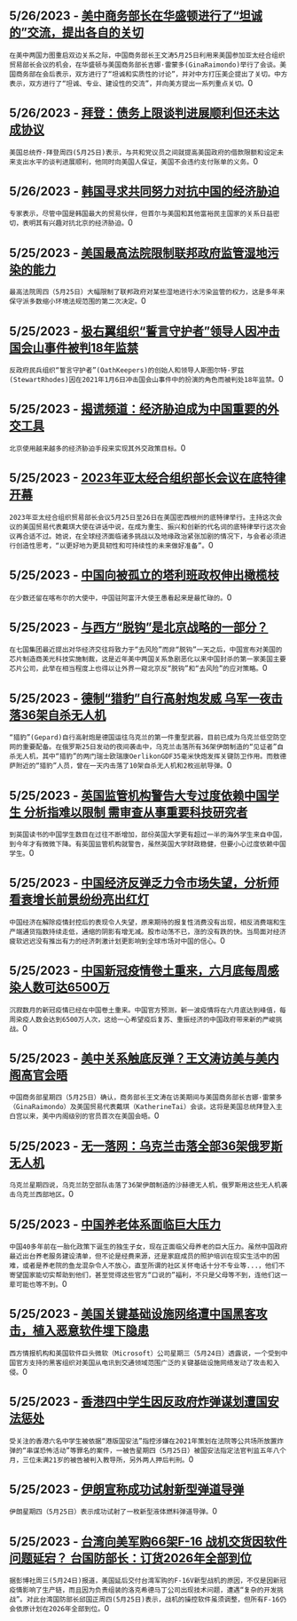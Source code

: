 
  ## 5/26/2023 - [美中商务部长在华盛顿进行了“坦诚的”交流，提出各自的关切](https://www.voachinese.com/a/us-china-relations-trade-20230525/7110007.html)
 ```在美中两国力图重启双边关系之际，中国商务部长王文涛5月25日利用来美国参加亚太经合组织贸易部长会议的机会，在华盛顿与美国商务部长吉娜·雷蒙多(GinaRaimondo)举行了会谈。美国商务部在会后表示，双方进行了“坦诚和实质性的讨论”，并对中方打压美企提出了关切。中方表示，双方进行了“坦诚、专业、建设性的交流”，并向美方提出一系列重点关切。```0
  ## 5/26/2023 - [拜登：债务上限谈判进展顺利但还未达成协议](https://www.voachinese.com/a/biden-us-debt-ceiling-talks-going-well-but-no-deal-reached-yet-20230525/7110012.html)
 ```美国总统乔·拜登周四(5月25日)表示，与共和党议员之间就提高美国政府的借款限额和设定未来支出水平的谈判进展顺利，他同时向美国人保证，美国不会违约支付账单的义务。```0
  ## 5/26/2023 - [韩国寻求共同努力对抗中国的经济胁迫](https://www.voachinese.com/a/south-korea-seeks-to-join-efforts-to-counter-china-s-economic-coercion-20230525/7109987.html)
 ```专家表示，尽管中国是韩国最大的贸易伙伴，但首尔与美国和其他富裕民主国家的关系日益密切，表明其有兴趣对抗北京的经济胁迫。```0
  ## 5/25/2023 - [美国最高法院限制联邦政府监管湿地污染的能力](https://www.voachinese.com/a/supreme-court-limits-federal-government-s-ability-to-police-pollution-into-wetlands-20230525/7109609.html)
 ```最高法院周四（5月25日）大幅限制了联邦政府对某些湿地进行水污染监管的权力，这是多年来保守派多数缩小环境法规范围的第二次决定。```0
  ## 5/25/2023 - [极右翼组织“誓言守护者”领导人因冲击国会山事件被判18年监禁](https://www.voachinese.com/a/oath-keepers-leader-sentenced-to-18-years-for-january-6-role-20230525/7109597.html)
 ```反政府民兵组织“誓言守护者”(OathKeepers)的创始人和领导人斯图尔特·罗兹(StewartRhodes)因在2021年1月6日冲击国会山事件中的扮演的角色而被判处18年监禁。```0
  ## 5/25/2023 - [揭谎频道：经济胁迫成为中国重要的外交工具](https://www.voachinese.com/a/fact-check-china-economic-coercion/7109386.html)
 ```北京使用越来越多的经济胁迫手段来实现其外交政策目标。```0
  ## 5/25/2023 - [2023年亚太经合组织部长会议在底特律开幕](https://www.voachinese.com/a/apec-us-china-trade-20230525/7109439.html)
 ```2023年亚太经合组织贸易部长会议5月25日至26日在美国密西根州的底特律举行。主持这次会议的美国贸易代表戴琪大使在讲话中说，在成为重生、振兴和创新的代名词的底特律举行这次会议再合适不过。她说，在全球经济面临诸多挑战以及地缘政治紧张加剧的情况下，与会者必须进行创造性思考，“以更好地为更具韧性和可持续性的未来做好准备”。```0
  ## 5/25/2023 - [中国向被孤立的塔利班政权伸出橄榄枝](https://www.voachinese.com/a/isolated-taliban-find-active-diplomacy-with-china-20230525/7109390.html)
 ```在少数还留在喀布尔的大使中，中国驻阿富汗大使王愚看起来是最忙碌的。```0
  ## 5/25/2023 - [与西方“脱钩”是北京战略的一部分？](https://www.voachinese.com/a/7109229.html)
 ```在七国集团最近提出对华经济交往将致力于“去风险”而非“脱钩”一天之后，中国宣布对美国的芯片制造商美光科技实施制裁，这是近年美中两国关系急剧恶化以来中国封杀的第一家美国主要芯片公司，此举在相当程度上也得以让外界一窥北京反“脱钩”和“去风险”的应对策略。```0
  ## 5/25/2023 - [德制“猎豹”自行高射炮发威  乌军一夜击落36架自杀无人机](https://www.voachinese.com/a/ukraine-says-it-shot-down-36-drones-in-overnight-russian-attacks-20230526/7109394.html)
 ```“猎豹”(Gepard)自行高射炮是德国运往乌克兰的第一件重型武器，目前已成为乌克兰低空防空网的重要配备。在俄罗斯25日发动的夜间袭击中，乌克兰击落所有36架伊朗制造的“见证者”自杀无人机，其中“猎豹”的两门瑞士欧瑞康OerlikonGDF35毫米快炮发挥关键防卫作用。而敖德萨附近的“猎豹”人员，曾在一天内击落了10架自杀无人机和2枚巡航导弹。```0
  ## 5/25/2023 - [英国监管机构警告大专过度依赖中国学生 分析指难以限制 需审查从事重要科技研究者](https://www.voachinese.com/a/uk-regulator-warns-over-reliance-of-chinese-students-20230525/7109296.html)
 ```到英国读书的中国学生数目在过往不断增加，部份英国大学更有超过一半的海外学生来自中国，到今年才有微微下降。有英国监管机构就警告，虽然英国大学财政稳健，但要小心过度依赖中国学生。```0
  ## 5/25/2023 - [中国经济反弹乏力令市场失望，分析师看衰增长前景纷纷亮出红灯](https://www.voachinese.com/a/china-warnings-flash-across-global-markets-as-growth-disappoints-052523/7109179.html)
 ```中国经济在解除疫情封控后的表现令人失望，原来期待的报复性消费没有出现，相反消费端和生产端通货指数持续走低，通缩的阴影有增无减。股市动荡不已，涨的没有跌的快。当局面对经济疲软迟迟没有推出有力的经济刺激计划更影响到全球市场对中国的信心。```0
  ## 5/25/2023 - [中国新冠疫情卷土重来，六月底每周感染人数可达6500万](https://www.voachinese.com/a/china-faces-a-new-covid-wave-that-could-peak-at-65-million-cases-a-week-052523/7108934.html)
 ```沉寂数月的新冠疫情已经在中国卷土重来。中国官方预测，新一波疫情将在六月底达到峰值，每周染疫人数会达到6500万人次，这给一心希望疫后复苏、重振经济的中国政府带来新的严峻挑战。```0
  ## 5/25/2023 - [美中关系触底反弹？王文涛访美与美内阁高官会晤](https://www.voachinese.com/a/china-us-commerce-and-trade-chiefs-confirmed-to-meet-in-us-2023-0525/7108971.html)
 ```中国商务部星期四（5月25日）确认，商务部长王文涛在访美期间与美国商务部长吉娜·雷蒙多（GinaRaimondo）及美国贸易代表戴琪（KatherineTai）会谈。这将是美国总统拜登入主白宫以来，美中内阁级别的官员首次在美国会晤。```0
  ## 5/25/2023 - [无一落网：乌克兰击落全部36架俄罗斯无人机](https://www.voachinese.com/a/ukraine-military-downs-all-36-drones-from-russian-attack-20230525/7108921.html)
 ```乌克兰星期四说，乌克兰防空部队击落了36架伊朗制造的沙赫德无人机，俄罗斯用这些无人机袭击乌克兰西部地区。```0
  ## 5/25/2023 - [中国养老体系面临巨大压力](https://www.voachinese.com/a/the-only-child-under-china-s-one-child-policy-is-facing-the-enormous-pressure-from-parents-to-provide-for-the-aged-20230525/7108767.html)
 ```中国40多年前在一胎化政策下诞生的独生子女，现在正面临父母养老的巨大压力。虽然中国政府最近出台养老服务建设清单，但不论是经费来源，还是家庭成员的照护培训在现实生活中的困难，或者是养老院的鱼龙混杂令人不放心，直至所谓的社区关怀电话十分不专业等...，他们不寄望国家能切实帮助到他们，甚至觉得这些官方“口说的”福利，不只是父母等不到，连他们这一辈可能也等不到。```0
  ## 5/25/2023 - [美国关键基础设施网络遭中国黑客攻击，植入恶意软件埋下隐患](https://www.voachinese.com/a/chinese-hackers-spying-on-us-critical-infrastructure-western-intelligence-says-20230525/7108611.html)
 ```西方情报机构和美国软件巨头微软（Microsoft）公司星期三（5月24日）透露说，一个受到中国官方支持的黑客组织对美国从电讯到交通领域范围广泛的关键基础设施网络发动了攻击和入侵。```0
  ## 5/25/2023 - [香港四中学生因反政府炸弹谋划遭国安法惩处](https://www.voachinese.com/a/four-hong-kong-students-sentenced-over-anti-govt-bomb-plot-20230525/7108637.html)
 ```受关注的香港六名中学生被依据“港版国安法”指控涉嫌在2021年策划在法院等公共场所放置炸弹的“串谋恐怖活动”等罪名的案件，一被告星期四（5月25日）被国安法指定法官判监五年八个月，三位未满21岁的被告被判入教导所，另外两人押后判刑。```0
  ## 5/25/2023 - [伊朗宣称成功试射新型弹道导弹](https://www.voachinese.com/a/iran-unveils-ballistic-missile-20230525/7108596.html)
 ```伊朗星期四（5月25日）表示成功试射了一枚新型液体燃料弹道导弹。```0
  ## 5/25/2023 - [台湾向美军购66架F-16 战机交货因软件问题延宕？ 台国防部长：订货2026年全部到位](https://www.voachinese.com/a/taiwan-says-software-problems-delaying-new-f-16-deliveries-20230525/7108533.html)
 ```据彭博社周三(5月24日)报道，美国延后交付台湾军购的F-16V新型战机的原因，不仅是因新冠疫情影响了生产链，而且因为负责组装的洛克希德马丁公司出现技术问题，遭遇“复杂的开发挑战”。对此台湾国防部长邱国正周四(5月25日)表示，战机的操控软件虽须调整，但所有F-16仍会依原计划在2026年全部到位。```0